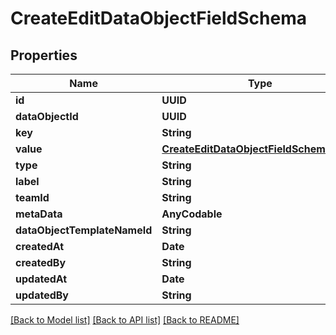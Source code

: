 # CreateEditDataObjectFieldSchema

## Properties
Name | Type | Description | Notes
------------ | ------------- | ------------- | -------------
**id** | **UUID** |  | [optional] 
**dataObjectId** | **UUID** |  | 
**key** | **String** |  | 
**value** | [**CreateEditDataObjectFieldSchemaValue**](CreateEditDataObjectFieldSchemaValue.md) |  | 
**type** | **String** |  | 
**label** | **String** |  | [optional] 
**teamId** | **String** |  | [optional] 
**metaData** | **AnyCodable** |  | [optional] 
**dataObjectTemplateNameId** | **String** |  | 
**createdAt** | **Date** |  | [optional] 
**createdBy** | **String** |  | [optional] 
**updatedAt** | **Date** |  | [optional] 
**updatedBy** | **String** |  | [optional] 

[[Back to Model list]](../README.md#documentation-for-models) [[Back to API list]](../README.md#documentation-for-api-endpoints) [[Back to README]](../README.md)


